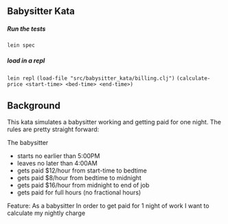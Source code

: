 Babysitter Kata
--------------

##### Run the tests
`lein spec` 

##### load in a repl
`lein repl`
`(load-file "src/babysitter_kata/billing.clj")`
`(calculate-price <start-time> <bed-time> <end-time>)`

Background
----------
This kata simulates a babysitter working and getting paid for one night.  The rules are pretty straight forward:

The babysitter
- starts no earlier than 5:00PM
- leaves no later than 4:00AM
- gets paid $12/hour from start-time to bedtime
- gets paid $8/hour from bedtime to midnight
- gets paid $16/hour from midnight to end of job
- gets paid for full hours (no fractional hours)


Feature:
As a babysitter
In order to get paid for 1 night of work
I want to calculate my nightly charge
